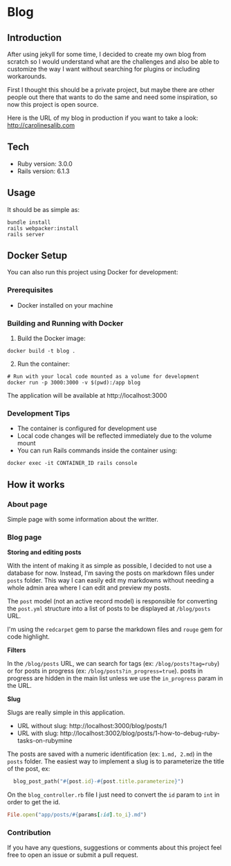 # Blog

## Introduction
After using jekyll for some time, I decided to create my own blog from scratch so I would understand what are the challenges and also be able to customize the way I want without searching for plugins or including workarounds.

First I thought this should be a private project, but maybe there are other people out there that wants to do the same and need some inspiration, so now this project is open source.

Here is the URL of my blog in production if you want to take a look: http://carolinesalib.com

## Tech
* Ruby version: 3.0.0
* Rails version: 6.1.3

## Usage
It should be as simple as:
```shell
bundle install
rails webpacker:install
rails server
```

## Docker Setup
You can also run this project using Docker for development:

### Prerequisites
- Docker installed on your machine

### Building and Running with Docker

1. Build the Docker image:
```shell
docker build -t blog .
```

2. Run the container:
```shell
# Run with your local code mounted as a volume for development
docker run -p 3000:3000 -v $(pwd):/app blog
```

The application will be available at http://localhost:3000

### Development Tips
- The container is configured for development use
- Local code changes will be reflected immediately due to the volume mount
- You can run Rails commands inside the container using:
```shell
docker exec -it CONTAINER_ID rails console
```

## How it works

### About page
Simple page with some information about the writter.

### Blog page

**Storing and editing posts**

With the intent of making it as simple as possible, I decided to not use a database for now. Instead, I'm saving the posts on markdown files under `posts` folder. This way I can easily edit my markdowns without needing a whole admin area where I can edit and preview my posts.

The `post` model (not an active record model) is responsible for converting the `post.yml` structure into a list of posts to be displayed at `/blog/posts` URL.

I'm using the `redcarpet` gem to parse the markdown files and `rouge` gem for code highlight.

**Filters**

In the `/blog/posts` URL, we can search for tags (ex: `/blog/posts?tag=ruby`) or for posts in progress (ex: `/blog/posts?in_progress=true`). posts in progress are hidden in the main list unless we use the `in_progress` param in the URL.

**Slug**

Slugs are really simple in this application.

* URL without slug: http://localhost:3000/blog/posts/1
* URL with slug: http://localhost:3002/blog/posts/1-how-to-debug-ruby-tasks-on-rubymine

The posts are saved with a numeric identification (ex: `1.md, 2.md`) in the `posts` folder. The easiest way to implement a slug is to parameterize the title of the post, ex:
```ruby
  blog_post_path("#{post.id}-#{post.title.parameterize}")
```
On the `blog_controller.rb` file I just need to convert the `id` param to `int` in order to get the id.
```ruby
File.open("app/posts/#{params[:id].to_i}.md")
```

### Contribution
If you have any questions, suggestions or comments about this project feel free to open an issue or submit a pull request.
